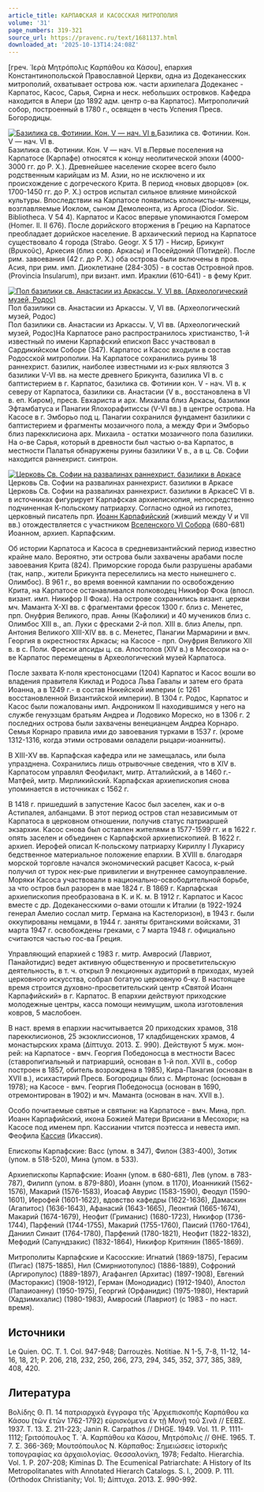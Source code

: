 ```yaml
---
article_title: КАРПАФСКАЯ И КАСОССКАЯ МИТРОПОЛИЯ
volume: '31'
page_numbers: 319-321
source_url: https://pravenc.ru/text/1681137.html
downloaded_at: '2025-10-13T14:24:08Z'
---
```


[греч. ῾Ιερὰ Μητρόπολις Καρπάθου κα Κάσου], епархия Константинопольской Православной Церкви, одна из Додеканесских митрополий, охватывает острова юж. части архипелага Додеканес - Карпатос, Касос, Сарья, Сирна и неск. небольших островков. Кафедра находится в Апери (до 1892 адм. центр о-ва Карпатос). Митрополичий собор, построенный в 1780 г., освящен в честь Успения Пресв. Богородицы.

[![Базилика св. Фотинии. Кон. V — нач. VI в.](https://pravenc.ru/data/2014/03/03/1234148090/i200.jpg "Кликните для увеличения картинки")](https://pravenc.ru/data/2014/03/03/1234148090/i400.jpg)Базилика св. Фотинии. Кон. V — нач. VI в.  
Базилика св. Фотинии. Кон. V — нач. VI в.Первые поселения на Карпатосе (Карпафе) относятся к концу неолитической эпохи (4000-3000 гг. до Р. Х.). Древнейшее население скорее всего было родственным карийцам из М. Азии, но не исключено и их происхождение с догреческого Крита. В период «новых дворцов» (ок. 1700-1450 гг. до Р. Х.) остров испытал сильное влияние минойской культуры. Впоследствии на Карпатосе появились колонисты-микенцы, возглавляемые Иоклом, сыном Демолеонта, из Аргоса (Diodor. Sic. Bibliotheca. V 54 4). Карпатос и Касос впервые упоминаются Гомером (Homer. Il. II 676). После дорийского вторжения в Грецию на Карпатосе преобладает дорийское население. В архаический период на Карпатосе существовало 4 города (Strabo. Geogr. Х 5 17) - Нисир, Брикунт (Βρυκοῦς), Аркесия (близ совр. Аркасы) и Посейдоний (Потидей). После рим. завоевания (42 г. до Р. Х.) оба острова были включены в пров. Асия, при рим. имп. Диоклетиане (284-305) - в состав Островной пров. (Provincia Insularum), при визант. имп. Ираклии (610-641) - в фему Крит.

[![Пол базилики св. Анастасии из Аркассы. V, VI вв. (Археологический музей, Родос)](https://pravenc.ru/data/2014/03/03/1234146345/i200.jpg "Кликните для увеличения картинки")](https://pravenc.ru/data/2014/03/03/1234146345/i400.jpg)Пол базилики св. Анастасии из Аркассы. V, VI вв. (Археологический музей, Родос)  
Пол базилики св. Анастасии из Аркассы. V, VI вв. (Археологический музей, Родос)На Карпатосе рано распространилось христианство, 1-й известный по имени Карпафский епископ Васс участвовал в Сардикийском Соборе (347). Карпатос и Касос входили в состав Родосской митрополии. На Карпатосе сохранились руины 18 раннехрист. базилик, наиболее известными из к-рых являются 3 базилики V-VI вв. на месте древнего Брикунта, базилика VI в. с баптистерием в г. Карпатос, базилика св. Фотинии кон. V - нач. VI в. к северу от Карпатоса, базилики св. Анастасии (V в., восстановлена в VI в. еп. Киром), пресв. Евхариста и арх. Михаила близ Аркасы, базилики Эфтамбатуса и Панагии Ялохорафитиссы (V-VI вв.) в центре острова. На Касосе в г. Эмборьо под ц. Панагии сохранился фундамент базилики с баптистерием и фрагменты мозаичного пола, а между Фри и Эмборьо близ парекклисиона арх. Михаила - остатки мозаичного пола базилики. На о-ве Сарья, который в древности был частью о-ва Карпатос, в местности Палатья обнаружены руины базилики V в., а в ц. Св. Софии находится раннехрист. синтрон.

[![Церковь Св. Софии на развалинах раннехрист. базилики в Аркасе](https://pravenc.ru/data/2014/03/03/1234146668/i200.jpg "Кликните для увеличения картинки")](https://pravenc.ru/data/2014/03/03/1234146668/i400.jpg)Церковь Св. Софии на развалинах раннехрист. базилики в Аркасе  
Церковь Св. Софии на развалинах раннехрист. базилики в АркасеС VI в. в источниках фигурирует Карпафская архиепископия, непосредственно подчиненная К-польскому патриарху. Согласно одной из гипотез, церковный писатель прп. [Иоанн Карпафийский](<https://pravenc.ru/text/Иоанн Карпафийский.html>) (живший между V и VII вв.) отождествляется с участником [Вселенского VI Собора](<https://pravenc.ru/text/Вселенский VI Собор.html>) (680-681) Иоанном, архиеп. Карпафским.

Об истории Карпатоса и Касоса в средневизантийский период известно крайне мало. Вероятно, эти острова были захвачены арабами после завоевания Крита (824). Приморские города были разрушены арабами (так, напр., жители Брикунта переселились на место нынешнего с. Олимбос). В 961 г., во время военной кампании по освобождению Крита, на Карпатосе останавливался полководец Никифор Фока (впосл. визант. имп. Никифор II Фока). На острове сохранились визант. церкви мч. Маманта X-XI вв. с фрагментами фресок 1300 г. близ с. Менетес, прп. Онуфрия Великого, прав. Анны (Кафолики) и 40 мучеников близ с. Олимбос XIII в., ап. Луки с фресками 2-й пол. XIII в. близ Апелы, прп. Антония Великого XIII-XIV вв. в с. Менетес, Панагии Мармарини и вмч. Георгия в окрестностях Аркасы; на Касосе - прп. Онуфрия Великого XII в. в с. Поли. Фрески апсиды ц. св. Апостолов (XIV в.) в Месохори на о-ве Карпатос перемещены в Археологический музей Карпатоса.

После захвата К-поля крестоносцами (1204) Карпатос и Касос вошли во владения правителя Киклад и Родоса Льва Гавалы и затем его брата Иоанна, а в 1249 г.- в состав Никейской империи (с 1261 восстановленной Византийской империи). В 1304 г. Родос, Карпатос и Касос были пожалованы имп. Андроником II находившимся у него на службе генуэзцам братьям Андреа и Лодовико Мореско, но в 1306 г. 2 последних острова были захвачены венецианцем Андреа Корнаро. Семья Корнаро правила ими до завоевания турками в 1537 г. (кроме 1312-1316, когда этими островами овладели рыцари-иоанниты).

В XIII-XV вв. Карпафская кафедра или не замещалась, или была упразднена. Сохранились лишь отрывочные сведения, что в XIV в. Карпатосом управлял Феофилакт, митр. Атталийский, а в 1460 г.- Матфей, митр. Мирликийский. Карпафская архиепископия снова упоминается в источниках с 1562 г.

В 1418 г. пришедший в запустение Касос был заселен, как и о-в Астипалея, албанцами. В этот период остров стал независимым от Карпатоса в церковном отношении, получив статус патриаршей экзархии. Касос снова был оставлен жителями в 1577-1599 гг. и в 1622 г. опять заселен и объединен с Карпафской архиепископией. В 1622 г. архиеп. Иерофей описал К-польскому патриарху Кириллу I Лукарису бедственное материальное положение епархии. В XVIII в. благодаря морской торговле начался экономический расцвет Касоса, к-рый получил от турок нек-рые привилегии и внутреннее самоуправление. Моряки Касоса участвовали в национально-освободительной борьбе, за что остров был разорен в мае 1824 г. В 1869 г. Карпафская архиепископия преобразована в К. и К. м. В 1912 г. Карпатос и Касос вместе с др. Додеканесскими о-вами отошли к Италии (в 1922-1924 генерал Амелио сослал митр. Германа на Кастелоризон), в 1943 г. были оккупированы немцами, в 1944 г. заняты британскими войсками, 31 марта 1947 г. освобождены греками, с 7 марта 1948 г. официально считаются частью гос-ва Греция.

Управляющий епархией с 1983 г. митр. Амвросий (Лавриот, Панайотидис) ведет активную общественную и просветительскую деятельность, в т. ч. открыл 9 лекционных аудиторий в приходах, музей церковного искусства, собрал богатую церковную б-ку. В настоящее время строится духовно-просветительский центр «Святой Иоанн Карпафийский» в г. Карпатос. В епархии действуют приходские молодежные центры, касса помощи неимущим, школа изготовления ковров, 5 маслобоен.

В наст. время в епархии насчитывается 20 приходских храмов, 318 парекклисионов, 25 экзоклиссионов, 17 кладбищенских храмов, 4 монастырских храма (Δίπτυχα. 2013. Σ. 990). Действуют 5 муж. мон-рей: на Карпатосе - вмч. Георгия Победоносца в местности Васес (ставропигиальный и патриарший, основан в 1-й пол. XVII в., собор построен в 1857, обитель возрождена в 1985), Кира-Панагия (основан в XVII в.), исихастирий Пресв. Богородицы близ с. Миртонас (основан в 1978); на Касосе - вмч. Георгия Победоносца (основан в 1690, отремонтирован в 1902) и мч. Маманта (основан в нач. XVII в.).

Особо почитаемые святые и святыни: на Карпатосе - вмч. Мина, прп. Иоанн Карпафийский, икона Божией Матери Врисиани в Месохори; на Касосе под именем прп. Кассиании чтится поэтесса и невеста имп. Феофила [Кассия](https://pravenc.ru/text/Кассия.html) (Икассия).

Епископы Карпафские: Васс (упом. в 347), Филон (383-400), Зотик (упом. в 518-520), Мина (упом. в 533).

Архиепископы Карпафские: Иоанн (упом. в 680-681), Лев (упом. в 783-787), Филипп (упом. в 879-880), Иоанн (упом. в 1170), Иоанникий (1562-1576), Макарий (1576-1583), Иоасаф Авурис (1583-1590), Феодул (1590-1601), Иерофей (1601-1622), вдовство кафедры (1622-1636), Дамаскин (Агапитос) (1636-1643), Афанасий (1643-1665), Леонтий (1665-1674), Макарий (1674-1679), Неофит (Гриманис) (1680-1723), Никифор (1736-1744), Парфений (1744-1755), Макарий (1755-1760), Паисий (1760-1764), Даниил Синаит (1764-1780), Парфений (1780-1821), Неофит (1822-1832), Мефодий (Сапундзакис) (1832-1864), Никифор Критянин (1865-1869).

Митрополиты Карпафские и Касосские: Игнатий (1869-1875), Герасим (Пигас) (1875-1885), Нил (Смирниотопулос) (1886-1889), Софроний (Аргиропулос) (1889-1897), Агафангел (Архитас) (1897-1908), Евгений (Масторакис) (1908-1912), Герман (Монодиадис) (1912-1940), Апостол (Папаиоанну) (1950-1975), Георгий (Орфанидис) (1975-1980), Нектарий (Хадзимихалис) (1980-1983), Амвросий (Лавриот) (с 1983 - по наст. время).

## Источники

Le Quien. OC. Т. 1. Col. 947-948; Darrouzès. Notitiae. N 1-5, 7-8, 11-12, 14-16, 18, 21; Р. 206, 218, 232, 250, 266, 273, 294, 345, 352, 377, 385, 389, 408, 420.

## Литература

Βολίδης Θ. Π. 14 πατριαρχικὰ ἔγγραφα τῆς ᾿Αρχιεπισκοπῆς Καρπάθου κα Κάσου (τῶν ἐτῶν 1762-1792) εὑρισκόμενα ἐν τῇ Μονῇ τοῦ Σινᾶ // ΕΕΒΣ. 1937. Τ. 13. Σ. 211-223; Janin R. Carpathos // DHGE. 1949. Vol. 11. P. 1111-1112; Γριτσόπουλος Τ. ᾿Α. Καρπάθου κα Κάσου, Μητρόπολις // ΘΗΕ. 1965. Τ. 7. Σ. 366-369; Μουτσόπουλος Ν. Κάρπαθος: Σημειώσεις ἱστορικῆς τοπογραφίας κα ἀρχαιολογίας. Θεσσαλονίκη, 1978; Fedalto. Hierarchia. Vol. 1. P. 207-208; Kiminas D. The Ecumenical Patriarchate: A History of Its Metropolitanates with Annotated Hierarch Catalogs. S. l., 2009. P. 111. (Orthodox Christianity; Vol. 1); Δίπτυχα. 2013. Σ. 990-992.
